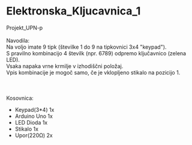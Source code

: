 # Elektronska_Kljucavnica_1
Projekt_UPN-p  <br>
  <br>
Navodila:  <br>
Na voljo imate 9 tipk (številke 1 do 9 na tipkovnici 3x4 "keypad"). <br>
S pravilno kombinacijo 4 številk (npr. 6789) odpremo ključavnico (zelena LED). <br>
Vsaka napaka vrne krmilje v izhodiščni položaj. <br>
Vpis kombinacije je mogoč samo, če je vklopljeno stikalo na pozicijo 1.  <br>
  <br>
  <br>
  <br>
 Kosovnica:  <br>
   - Keypad(3*4)  1x  <br>
   - Arduino Uno  1x  <br>
   - LED Dioda    1x  <br>
   - Stikalo      1x  <br>
   - Upor(220Ω)   2x  <br>
   
